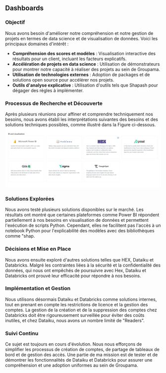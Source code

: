 
## Dashboards

### Objectif

Nous avons besoin d'améliorer notre compréhension et notre gestion de projets en termes de data science et de visualisation de données. Voici les principaux domaines d'intérêt :

- **Compréhension des scores et modèles** : Visualisation interactive des résultats pour un client, incluant les facteurs explicatifs.
- **Accélération de projets en data science** : Utilisation de démonstrateurs pour montrer notre capacité à réaliser des projets au sein de Groupama.
- **Utilisation de technologies externes** : Adoption de packages et de solutions open source pour accélérer nos projets.
- **Outils d'analyse explicative** : Utilisation d'outils tels que Shapash pour dégager des règles à implémenter.

### Processus de Recherche et Découverte

Après plusieurs réunions pour affiner et comprendre techniquement nos besoins, nous avons établi les interprétations suivantes des besoins et des solutions techniques possibles, comme illustré dans la Figure ci-dessous.
![Schéma explicatif](cpt22.png)


### Solutions Explorées

Nous avons testé plusieurs solutions disponibles sur le marché. Les résultats ont montré que certaines plateformes comme Power BI répondent partiellement à nos besoins en visualisation de données et permettent l'exécution de scripts Python. Cependant, elles ne facilitent pas l'accès à un notebook Python pour l'explicabilité des modèles avec des bibliothèques comme "shap.

### Décisions et Mise en Place

Nous avons ensuite exploré d'autres solutions telles que HEX, Dataiku et Databricks. Malgré les contraintes liées à la sécurité et la confidentialité des données, qui nous ont empêchés de poursuivre avec Hex, Dataiku et Databricks ont prouvé leur efficacité pour répondre à nos besoins.

### Implémentation et Gestion

Nous utilisons désormais Dataiku et Databricks comme solutions internes, tout en prenant en compte les restrictions de licence et la gestion des comptes. La gestion de la création et de la suppression des comptes chez Databricks doit être rigoureusement surveillée pour éviter des coûts inutiles, et chez Dataiku, nous avons un nombre limité de "Readers".

### Suivi Continu

Ce sujet est toujours en cours d'évolution. Nous nous efforçons de simplifier les processus de création de comptes, de partage de tableaux de bord et de gestion des accès. Une partie de ma mission est de tester et de démontrer les fonctionnalités de Dataiku et Databricks pour assurer une compréhension et une adoption uniformes au sein de Groupama.

